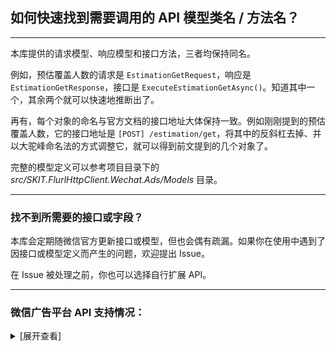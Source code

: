 ﻿## 如何快速找到需要调用的 API 模型类名 / 方法名？

---

本库提供的请求模型、响应模型和接口方法，三者均保持同名。

例如，预估覆盖人数的请求是 `EstimationGetRequest`，响应是 `EstimationGetResponse`，接口是 `ExecuteEstimationGetAsync()`。知道其中一个，其余两个就可以快速地推断出了。

再有，每个对象的命名与官方文档的接口地址大体保持一致。例如刚刚提到的预估覆盖人数，它的接口地址是 `[POST] /estimation/get`，将其中的反斜杠去掉、并以大驼峰命名法的方式调整它，就可以得到前文提到的几个对象了。

完整的模型定义可以参考项目目录下的 _src/SKIT.FlurlHttpClient.Wechat.Ads/Models_ 目录。

---

### 找不到所需要的接口或字段？

本库会定期随微信官方更新接口或模型，但也会偶有疏漏。如果你在使用中遇到了因接口或模型定义而产生的问题，欢迎提出 Issue。

在 Issue 被处理之前，你也可以选择自行扩展 API。

---

### 微信广告平台 API 支持情况：

<details>

<summary>[展开查看]</summary>

|     |    微信 API    | 备注 |
| :-: | :------------: | :--: |
|  √  |  广告帐号模块  |      |
|  √  |  资质管理模块  |      |
|  √  | 服务商权限模块 |      |
|  √  |  资金账户模块  |      |
|  √  |  推广计划模块  |      |
|  √  |   广告组模块   |      |
|  √  |  广告创意模块  |      |
|  √  |    广告模块    |      |
|  √  |    报表模块    |      |
|  √  |  异步任务模块  |      |
|  √  |  图片管理模块  |      |
|  √  |  客户人群管理  |      |
|  √  |    其他模块    |      |

</details>
